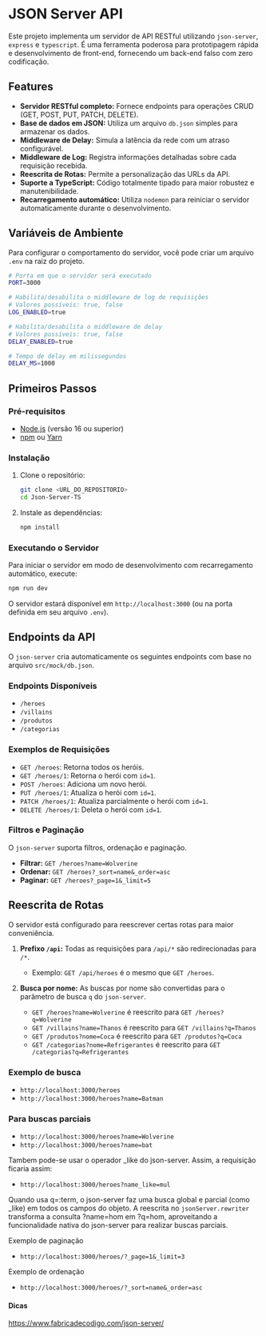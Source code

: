 # JSON Server API

Este projeto implementa um servidor de API RESTful utilizando `json-server`, `express` e `typescript`. É uma ferramenta poderosa para prototipagem rápida e desenvolvimento de front-end, fornecendo um back-end falso com zero codificação.

## Features

-   **Servidor RESTful completo:** Fornece endpoints para operações CRUD (GET, POST, PUT, PATCH, DELETE).
-   **Base de dados em JSON:** Utiliza um arquivo `db.json` simples para armazenar os dados.
-   **Middleware de Delay:** Simula a latência da rede com um atraso configurável.
-   **Middleware de Log:** Registra informações detalhadas sobre cada requisição recebida.
-   **Reescrita de Rotas:** Permite a personalização das URLs da API.
-   **Suporte a TypeScript:** Código totalmente tipado para maior robustez e manutenibilidade.
-   **Recarregamento automático:** Utiliza `nodemon` para reiniciar o servidor automaticamente durante o desenvolvimento.

## Variáveis de Ambiente

Para configurar o comportamento do servidor, você pode criar um arquivo `.env` na raiz do projeto.

```bash
# Porta em que o servidor será executado
PORT=3000

# Habilita/desabilita o middleware de log de requisições
# Valores possíveis: true, false
LOG_ENABLED=true

# Habilita/desabilita o middleware de delay
# Valores possíveis: true, false
DELAY_ENABLED=true

# Tempo de delay em milissegundos
DELAY_MS=1000
```

## Primeiros Passos

### Pré-requisitos

-   [Node.js](https://nodejs.org/) (versão 16 ou superior)
-   [npm](https://www.npmjs.com/) ou [Yarn](https://yarnpkg.com/)

### Instalação

1.  Clone o repositório:
    ```bash
    git clone <URL_DO_REPOSITORIO>
    cd Json-Server-TS
    ```

2.  Instale as dependências:
    ```bash
    npm install
    ```

### Executando o Servidor

Para iniciar o servidor em modo de desenvolvimento com recarregamento automático, execute:

```bash
npm run dev
```

O servidor estará disponível em `http://localhost:3000` (ou na porta definida em seu arquivo `.env`).

## Endpoints da API

O `json-server` cria automaticamente os seguintes endpoints com base no arquivo `src/mock/db.json`.

### Endpoints Disponíveis

-   `/heroes`
-   `/villains`
-   `/produtos`
-   `/categorias`

### Exemplos de Requisições

-   `GET /heroes`: Retorna todos os heróis.
-   `GET /heroes/1`: Retorna o herói com `id=1`.
-   `POST /heroes`: Adiciona um novo herói.
-   `PUT /heroes/1`: Atualiza o herói com `id=1`.
-   `PATCH /heroes/1`: Atualiza parcialmente o herói com `id=1`.
-   `DELETE /heroes/1`: Deleta o herói com `id=1`.

### Filtros e Paginação

O `json-server` suporta filtros, ordenação e paginação.

-   **Filtrar:** `GET /heroes?name=Wolverine`
-   **Ordenar:** `GET /heroes?_sort=name&_order=asc`
-   **Paginar:** `GET /heroes?_page=1&_limit=5`

## Reescrita de Rotas

O servidor está configurado para reescrever certas rotas para maior conveniência.

1.  **Prefixo `/api`:** Todas as requisições para `/api/*` são redirecionadas para `/*`.
    -   Exemplo: `GET /api/heroes` é o mesmo que `GET /heroes`.

2.  **Busca por nome:** As buscas por nome são convertidas para o parâmetro de busca `q` do `json-server`.
    -   `GET /heroes?name=Wolverine` é reescrito para `GET /heroes?q=Wolverine`
    -   `GET /villains?name=Thanos` é reescrito para `GET /villains?q=Thanos`
    -   `GET /produtos?nome=Coca` é reescrito para `GET /produtos?q=Coca`
    -   `GET /categorias?nome=Refrigerantes` é reescrito para `GET /categorias?q=Refrigerantes`


### Exemplo de busca

- `http://localhost:3000/heroes`
- `http://localhost:3000/heroes?name=Batman`


### Para buscas parciais

- `http://localhost:3000/heroes?name=Wolverine`
- `http://localhost:3000/heroes?name=bat`


Tambem pode-se usar o operador _like do json-server. Assim, a requisição ficaria assim:
- `http://localhost:3000/heroes?name_like=mul`


Quando usa q=:term, o json-server faz uma busca global e parcial (como _like) em todos os campos do objeto.
A reescrita no `jsonServer.rewriter` transforma a consulta ?name=hom em ?q=hom, aproveitando a funcionalidade nativa do json-server para realizar buscas parciais.


Exemplo de paginação
- `http://localhost:3000/heroes/?_page=1&_limit=3`


Exemplo de ordenação
- `http://localhost:3000/heroes/?_sort=name&_order=asc`




#### Dicas
https://www.fabricadecodigo.com/json-server/